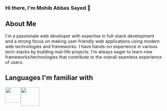 ### Hi there, I'm Mohib Abbas Sayed 👋

## About Me
I'm a passionate web developer with expertise in full-stack development and a strong focus on making user-friendly web applications using modern web technologies and frameworks. I have hands-on experience in various tech-stacks by building real-life projects. I'm always eager to learn new frameworks/technologies that contribute to the overall seamless experience of users.

## Languages I'm familiar with
<div style="display: flex;">
  <img src="https://media.istockphoto.com/id/1413514774/photo/stylized-3d-html-icon-design.webp?        b=1&s=170667a&w=0&k=20&c=OrkPbETxWlQ4FQSfTku07zULRenQ6KnxkGM4nU5H_Kk=" width="50"/>
  <img src="https://media.istockphoto.com/id/1413514596/photo/stylized-3d-css-icon-design.webp?b=1&s=170667a&w=0&k=20&c=Y2wiMC1eKiraLPz-NZmIhyk-ZJfr_FxUHXZ_3lmmLlg=" width="60"/>
</div>
